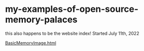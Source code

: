 # my-examples-of-open-source-memory-palaces


this also happens to be the website index!
Started July 11th, 2022

[BasicMemoryImage.html](https://hpssjellis.github.io/my-examples-of-open-source-memory-palaces/public/BasicMemoryImage.html)





